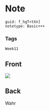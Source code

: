 # Note
```
guid: f_hgT<tXn]
notetype: Basic+++
```

### Tags
```
Week11
```

## Front
<img src="paste-1bf7088328f0b7c51fbf64486d47ebfe74cadfb9.jpg">

## Back
Wahr
